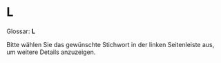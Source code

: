 # L

Glossar: **L**

Bitte wählen Sie das gewünschte Stichwort in der linken Seitenleiste aus, um weitere Details anzuzeigen.